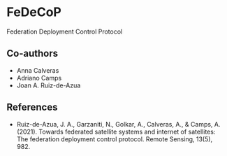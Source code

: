 # FeDeCoP
Federation Deployment Control Protocol

## Co-authors
- Anna Calveras
- Adriano Camps
- Joan A. Ruiz-de-Azua

## References
- Ruiz-de-Azua, J. A., Garzaniti, N., Golkar, A., Calveras, A., & Camps, A. (2021). Towards federated satellite systems and internet of satellites: The federation deployment control protocol. Remote Sensing, 13(5), 982.
